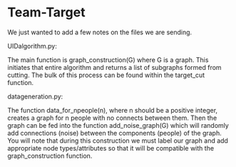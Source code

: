 # Team-Target
We just wanted to add a few notes on the files we are sending.

UIDalgorithm.py:

The main function is graph_construction(G) where G is a graph.
This initiates that entire algorithm and returns a list of subgraphs formed from cutting.
The bulk of this process can be found within the target_cut function.

datageneration.py:

The function data_for_npeople(n), where n should be a positive integer, creates a 
graph for n people with no connects between them. Then the graph can be fed into 
the function add_noise_graph(G) which will randomly add connections (noise) between 
the components (people) of the graph. You will note that during this construction 
we must label our graph and add appropriate node types/attributes so that it will be 
compatible with the graph_construction function.
